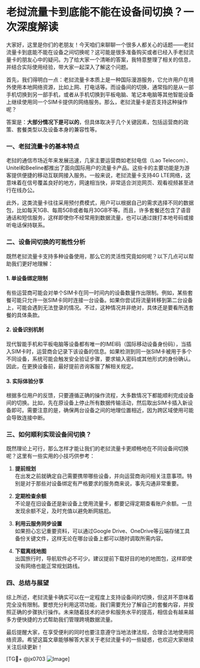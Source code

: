 # 老挝流量卡到底能不能在设备间切换？一次深度解读

大家好，这里是你们的老朋友！今天咱们来聊聊一个很多人都关心的话题——老挝流量卡到底能不能在设备之间切换呢？这可能是很多准备购买或者已经入手老挝流量卡的朋友心中的疑问。为了给大家一个清晰的答案，我特意整理了相关的信息，并结合实际使用经验，带大家一起深入了解这个问题。

首先，我们得明白一点：老挝流量卡本质上是一种国际漫游服务，它允许用户在境外使用本地网络资源，比如上网、打电话等。而设备间的切换，通常指的是从一部手机切换到另一部手机，或者从手机切换到平板电脑、笔记本电脑等其他智能设备上继续使用同一个SIM卡提供的网络服务。那么，老挝流量卡是否支持这种操作呢？

答案是：**大部分情况下是可以的**，但具体取决于几个关键因素，包括运营商的政策、套餐类型以及设备本身的兼容性等。

### 一、老挝流量卡的基本特点

老挝的通信市场近年来发展迅速，几家主要运营商如老挝电信（Lao Telecom）、Unitel和Beeline都推出了面向国际用户的流量卡产品。这些卡的主要功能是为游客提供便捷的移动互联网接入服务。一般来说，老挝流量卡支持4G LTE网络，这意味着在信号覆盖良好的地方，网速相当快，非常适合浏览网页、观看视频甚至进行在线办公。

此外，这类流量卡往往采用预付费模式，用户可以根据自己的需求选择不同的数据包，比如每天1GB、每周5GB或者每月30GB不等。而且，许多套餐还包含了语音通话和短信服务，这样即使你不经常用到数据流量，也可以通过拨打本地号码或接听电话保持联系。

### 二、设备间切换的可能性分析

既然老挝流量卡支持多种设备使用，那么它的灵活性究竟如何呢？以下几点可以帮助我们更好地理解：

#### 1. 单设备绑定限制
有些运营商可能会对单个SIM卡在同一时间内的设备数量作出限制。例如，某些套餐可能只允许一张SIM卡同时连接一台设备。如果你尝试将流量转移到第二台设备上，可能会遇到无法登录的情况。不过，这种情况并非绝对，具体还是要看所选套餐的具体条款。

#### 2. 设备识别机制
现代智能手机和平板电脑等设备都有唯一的IMEI码（国际移动设备身份码），当插入SIM卡时，运营商会记录下该设备的信息。如果检测到同一张SIM卡被用于多个不同设备，系统可能会触发安全验证步骤，要求输入密码或其他形式的身份确认。因此，在更换设备前，最好提前咨询客服了解相关规定。

#### 3. 实际体验分享
根据多位用户的反馈，只要遵循正确的操作流程，大多数情况下都能顺利完成设备间的切换。比如，先在原设备上停止所有数据传输活动，然后取出SIM卡插入新设备即可。需要注意的是，确保两台设备之间的地理位置相近，因为跨区域使用可能会导致连接中断。

### 三、如何顺利实现设备间切换？

既然理论上可行，那么怎样才能让我们的老挝流量卡更顺畅地在不同设备间切换呢？这里有一些实用的小技巧供参考：

1. **提前规划**  
   在出发之前就确定自己需要携带哪些设备，并向运营商询问相关注意事项。特别是对于那些对设备绑定有严格要求的服务商来说，事先沟通非常重要。

2. **定期检查余额**  
   不论是在旧设备还是新设备上使用流量卡，都要记得定期查看账户余额。一旦发现余额不足，及时充值以避免断网尴尬。

3. **利用云服务同步设置**  
   如果担心忘记重要资料，可以通过Google Drive、OneDrive等云端存储工具备份关键文件，这样无论在哪台设备上都可以随时调取所需内容。

4. **下载离线地图**  
   出国旅行时，导航软件必不可少。建议提前下载好目的地的地图包，这样即使没有网络也能正常规划路线。

### 四、总结与展望

综上所述，老挝流量卡确实可以在一定程度上支持设备间的切换，但这并不意味着完全没有限制。要想充分利用这项功能，我们需要充分了解自己的套餐内容，并按照正确的步骤执行操作。未来随着技术的进步和服务水平的提高，相信会有越来越多方便快捷的方式帮助我们管理跨境数据流量。

最后提醒大家，在享受便利的同时也要注意遵守当地法律法规，合理合法地使用网络资源。希望这篇文章能够解答大家关于老挝流量卡的一些疑惑，也欢迎大家继续关注后续更新！

[TG💪+ @jx0703 ![Image](https://github.com/user-attachments/assets/dbca1d08-cadb-493c-b0ec-ad6f7a83f270)]